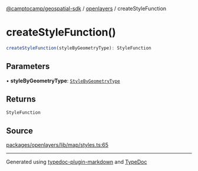 [@camptocamp/geospatial-sdk](../../index.md) / [openlayers](../index.md) / createStyleFunction

# createStyleFunction()

```ts
createStyleFunction(styleByGeometryType): StyleFunction
```

## Parameters

• **styleByGeometryType**: [`StyleByGeometryType`](../type-aliases/StyleByGeometryType.md)

## Returns

`StyleFunction`

## Source

[packages/openlayers/lib/map/styles.ts:65](https://github.com/jahow/geospatial-sdk/blob/dff8168/packages/openlayers/lib/map/styles.ts#L65)

***

Generated using [typedoc-plugin-markdown](https://www.npmjs.com/package/typedoc-plugin-markdown) and [TypeDoc](https://typedoc.org/)
